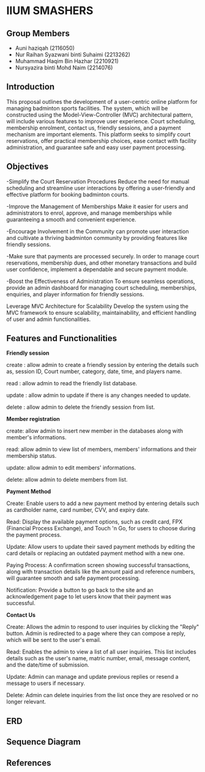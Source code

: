 # IIUM SMASHERS

## Group Members

* Auni haziqah (2116050)
* Nur Raihan Syazwani binti Suhaimi (2213262)
* Muhammad Haqim Bin Hazhar (2210921)
* Nursyazira binti Mohd Naim (2214076)

## Introduction

This proposal outlines the development of a user-centric online platform for managing badminton sports facilities. The system, which will be constructed using the Model-View-Controller (MVC) architectural pattern, will include various features to improve user experience. Court scheduling, membership enrolment, contact us, friendly sessions, and a payment mechanism are important elements. This platform seeks to simplify court reservations, offer practical membership choices, ease contact with facility administration, and guarantee safe and easy user payment processing.


## Objectives

-Simplify the Court Reservation Procedures
Reduce the need for manual scheduling and streamline user interactions by offering a user-friendly and effective platform for booking badminton courts.

-Improve the Management of Memberships
Make it easier for users and administrators to enrol, approve, and manage memberships while guaranteeing a smooth and convenient experience.

-Encourage Involvement in the Community
can promote user interaction and cultivate a thriving badminton community by providing features like friendly sessions.

-Make sure that payments are processed securely.
In order to manage court reservations, membership dues, and other monetary transactions and build user confidence, implement a dependable and secure payment module.

-Boost the Effectiveness of Administration
To ensure seamless operations, provide an admin dashboard for managing court scheduling, memberships, enquiries, and player information for friendly sessions.

Leverage MVC Architecture for Scalability
Develop the system using the MVC framework to ensure scalability, maintainability, and efficient handling of user and admin functionalities.

## Features and Functionalities

**Friendly session**

create : allow admin to create a friendly session by entering the details such as, session ID, Court number, category, date, time, and players name.

read : allow admin to read the friendly list database.

update : allow admin to update if there is any changes needed to update.

delete : allow admin to delete the friendly session from list.

**Member registration**

create: allow admin to insert new member in the databases along with member's informations.

read: allow admin to view list of members, members' informations and their membership status.

update: allow admin to edit members' informations.

delete: allow admin to delete members from list.

**Payment Method**

Create: Enable users to add a new payment method by entering details such as cardholder name, card number, CVV, and expiry date.

Read: Display the available payment options, such as credit card, FPX (Financial Process Exchange), and Touch 'n Go, for users to choose during the payment process.

Update: Allow users to update their saved payment methods by editing the card details or replacing an outdated payment method with a new one.

Paying Process: A confirmation screen showing successful transactions, along with transaction details like the amount paid and reference numbers, will guarantee smooth and safe payment processing.

Notification: Provide a button to go back to the site and an acknowledgement page to let users know that their payment was successful.

**Contact Us**

Create: Allows the admin to respond to user inquiries by clicking the "Reply" button. Admin is redirected to a page where they can compose a reply, which will be sent to the user's email.

Read: Enables the admin to view a list of all user inquiries. This list includes details such as the user's name, matric number, email, message content, and the date/time of submission.

Update: Admin can manage and update previous replies or resend a message to users if necessary.

Delete: Admin can delete inquiries from the list once they are resolved or no longer relevant.


## ERD 






## Sequence Diagram


## References

